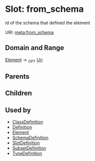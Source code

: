 # Slot: from_schema


id of the schema that defined the element

URI: [meta:from_schema](https://w3id.org/biolink/biolinkml/meta/from_schema)
## Domain and Range

[Element](Element.md) ->  <sub>OPT</sub> [Uri](Uri.md)
## Parents

## Children

## Used by

 * [ClassDefinition](ClassDefinition.md)
 * [Definition](Definition.md)
 * [Element](Element.md)
 * [SchemaDefinition](SchemaDefinition.md)
 * [SlotDefinition](SlotDefinition.md)
 * [SubsetDefinition](SubsetDefinition.md)
 * [TypeDefinition](TypeDefinition.md)
